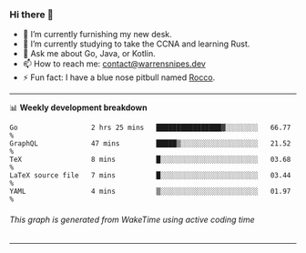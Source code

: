 ### Hi there 👋

- 🔭 I’m currently furnishing my new desk.
- 🌱 I’m currently studying to take the CCNA and learning Rust.
- 💬 Ask me about Go, Java, or Kotlin.
- 📫 How to reach me: contact@warrensnipes.dev
- ⚡ Fun fact: I have a blue nose pitbull named [Rocco](https://i.imgur.com/iLsSCKu.jpg).

-------

📊 **Weekly development breakdown**
<!--START_SECTION:waka-->
```text
Go                  2 hrs 25 mins   ████████████████▓░░░░░░░░   66.77 % 
GraphQL             47 mins         █████▒░░░░░░░░░░░░░░░░░░░   21.52 % 
TeX                 8 mins          █░░░░░░░░░░░░░░░░░░░░░░░░   03.68 % 
LaTeX source file   7 mins          █░░░░░░░░░░░░░░░░░░░░░░░░   03.44 % 
YAML                4 mins          ▒░░░░░░░░░░░░░░░░░░░░░░░░   01.97 % 
```
<!--END_SECTION:waka-->
###### *This graph is generated from WakeTime using active coding time*
-------
